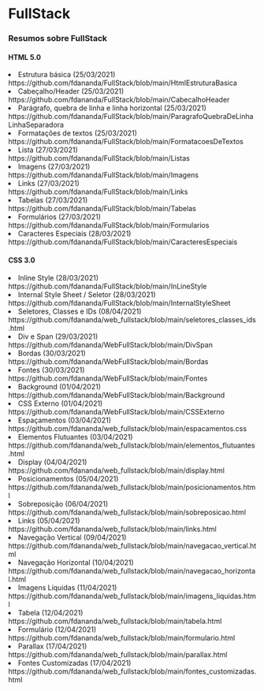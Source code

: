 # FullStack
<h3>Resumos sobre FullStack</h3>

<h4>HTML 5.0</h4>
<li>Estrutura básica (25/03/2021)<br>https://github.com/fdananda/FullStack/blob/main/HtmlEstruturaBasica</li>
<li>Cabeçalho/Header (25/03/2021)<br>https://github.com/fdananda/FullStack/blob/main/CabecalhoHeader </li>
<li>Parágrafo, quebra de linha e linha horizontal (25/03/2021)<br>https://github.com/fdananda/FullStack/blob/main/ParagrafoQuebraDeLinhaLinhaSeparadora</li>
<li>Formatações de textos (25/03/2021)<br>https://github.com/fdananda/FullStack/blob/main/FormatacoesDeTextos</li>
<li>Lista (27/03/2021)<br>https://github.com/fdananda/FullStack/blob/main/Listas</li>
<li>Imagens (27/03/2021)<br>https://github.com/fdananda/FullStack/blob/main/Imagens</li>
<li>Links (27/03/2021)<br>https://github.com/fdananda/FullStack/blob/main/Links</li>
<li>Tabelas (27/03/2021)<br>https://github.com/fdananda/FullStack/blob/main/Tabelas</li>
<li>Formulários (27/03/2021)<br>https://github.com/fdananda/FullStack/blob/main/Formularios</li>
<li>Caracteres Especiais (28/03/2021)<br>https://github.com/fdananda/FullStack/blob/main/CaracteresEspeciais</li>

<h4>CSS 3.0</h4>
<li>Inline Style (28/03/2021)<br>https://github.com/fdananda/FullStack/blob/main/InLineStyle</li>
<li>Internal Style Sheet / Seletor (28/03/2021)<br>https://github.com/fdananda/FullStack/blob/main/InternalStyleSheet</li>
<li>Seletores, Classes e IDs (08/04/2021)<br>https://github.com/fdananda/web_fullstack/blob/main/seletores_classes_ids.html</li>
<li>Div e Span (29/03/2021)<br>https://github.com/fdananda/WebFullStack/blob/main/DivSpan</li>
<li>Bordas (30/03/2021)<br>https://github.com/fdananda/WebFullStack/blob/main/Bordas</li> 
<li>Fontes (30/03/2021)<br>https://github.com/fdananda/WebFullStack/blob/main/Fontes</li> 
<li>Background (01/04/2021)<br>https://github.com/fdananda/WebFullStack/blob/main/Background</li> 
<li>CSS Externo (01/04/2021)<br>https://github.com/fdananda/WebFullStack/blob/main/CSSExterno</li> 
<li>Espaçamentos (03/04/2021)<br>https://github.com/fdananda/web_fullstack/blob/main/espacamentos.css</li> 
<li>Elementos Flutuantes (03/04/2021)<br>https://github.com/fdananda/web_fullstack/blob/main/elementos_flutuantes.html</li> 
<li>Display (04/04/2021)<br>https://github.com/fdananda/web_fullstack/blob/main/display.html</li> 
<li>Posicionamentos (05/04/2021)<br>https://github.com/fdananda/web_fullstack/blob/main/posicionamentos.html</li> 
<li>Sobreposição (06/04/2021)<br>https://github.com/fdananda/web_fullstack/blob/main/sobreposicao.html</li> 
<li>Links (05/04/2021)<br>https://github.com/fdananda/web_fullstack/blob/main/links.html</li> 
<li>Navegação Vertical (09/04/2021)<br>https://github.com/fdananda/web_fullstack/blob/main/navegacao_vertical.html</li> 
<li>Navegação Horizontal (10/04/2021)<br>https://github.com/fdananda/web_fullstack/blob/main/navegacao_horizontal.html</li> 
<li>Imagens Líquidas (11/04/2021)<br>https://github.com/fdananda/web_fullstack/blob/main/imagens_liquidas.html</li> 
<li>Tabela (12/04/2021)<br>https://github.com/fdananda/web_fullstack/blob/main/tabela.html</li> 
<li>Formulário (12/04/2021)<br>https://github.com/fdananda/web_fullstack/blob/main/formulario.html</li> 
<li>Parallax (17/04/2021)<br>https://github.com/fdananda/web_fullstack/blob/main/parallax.html</li> 
<li>Fontes Customizadas (17/04/2021)<br>https://github.com/fdananda/web_fullstack/blob/main/fontes_customizadas.html</li> 
